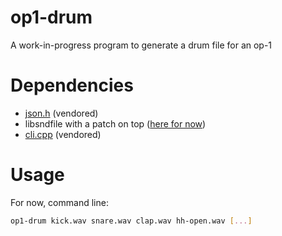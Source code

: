 # op1-drum

A work-in-progress program to generate a drum file for an op-1

# Dependencies
- [json.h](https://github.com/nlohmann/json) (vendored)
- libsndfile with a patch on top ([here for now](http://github.com/padenot/libsndfile))
- [cli.cpp](https://github.com/KoltesDigital/cli.cpp) (vendored)

# Usage
For now, command line:

```sh
op1-drum kick.wav snare.wav clap.wav hh-open.wav [...]
```
